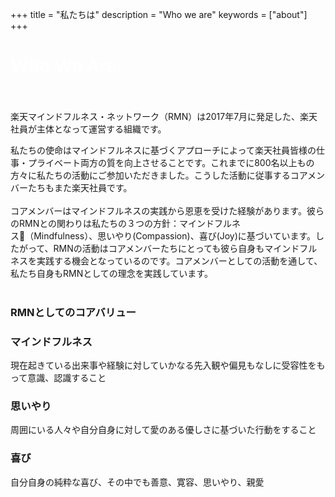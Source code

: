 +++
title = "私たちは"
description = "Who we are"
keywords = ["about"]
+++

<div class="jumbotron-about">
   <div class="container">
        <h1 class="text-center" style="color: white">Who We Are</h1>
    </div>         
</div>
<br />
<br />
楽天マインドフルネス・ネットワーク（RMN）は2017年7月に発足した、楽天社員が主体となって運営する組織です。

私たちの使命はマインドフルネスに基づくアプローチによって楽天社員皆様の仕事・プライベート両方の質を向上させることです。これまでに800名以上もの方々に私たちの活動にご参加いただきました。こうした活動に従事するコアメンバーたちもまた楽天社員です。
<br />
<br />
コアメンバーはマインドフルネスの実践から恩恵を受けた経験があります。彼らのRMNとの関わりは私たちの３つの方針：マインドフルネス（Mindfulness）、思いやり(Compassion)、喜び(Joy)に基づいています。したがって、RMNの活動はコアメンバーたちにとっても彼ら自身もマインドフルネスを実践する機会となっているのです。コアメンバーとしての活動を通して、私たち自身もRMNとしての理念を実践しています。
<br />
<br />

<h3 class="text-center">RMNとしてのコアバリュー</h3>

<div class="row">
  <div class="col-sm-4">
    <div class="card">
      <div class="card-body">
        <h3 class="card-title bg-info text-center">マインドフルネス</h3>
        <p class="card-text">現在起きている出来事や経験に対していかなる先入観や偏見もなしに受容性をもって意識、認識すること</p>
      </div>
    </div>
  </div>
  <div class="col-sm-4">
    <div class="card">
      <div class="card-body">
        <h3 class="card-title bg-info text-center">思いやり</h3>
        <p class="card-text">周囲にいる人々や自分自身に対して愛のある優しさに基づいた行動をすること</p>
      </div>
    </div>
  </div>
  <div class="col-sm-4">
    <div class="card">
      <div class="card-body">
        <h3 class="card-title bg-info text-center">喜び</h3>
        <p class="card-text">自分自身の純粋な喜び、その中でも善意、寛容、思いやり、親愛</p>
      </div>
    </div>
  </div>
</div>